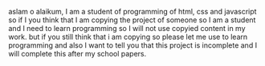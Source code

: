 aslam o alaikum, I am a student of programming of html, css and javascript so if I you think that I am copying the project of someone so I am a student and I need to learn programming so I will not use copyied content in my work. but if you still think that i am copying so please let me use to learn programming and also I want to tell you that this project is incomplete and I will complete this after my school papers.

